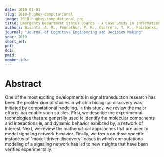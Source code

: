 ```yaml
---
date: 2010-01-01
slug: 2010-hughey-computational
image: 2010-hughey-computational.png
title: Emergency Department Status Boards - A Case Study In Information Systems Transition
authors: Bisantz, A. M., Pennathur, P. R., Guarrera, T. K., Fairbanks, R. J., Perry, S. J., Zwemer, F., Wears, R. L.
journal: "Journal of Cognitive Engineering and Decision Making"
year: 2010
short_ref: 
pdf: 
doi: 
pmid: 
member_ids: 
---
```


# Abstract

One of the most exciting developments in signal transduction research has been the proliferation of studies in which a biological discovery was initiated by computational modeling. In this study, we review the major efforts that enable such studies. First, we describe the experimental technologies that are generally used to identify the molecular components and interactions in, and dynamic behavior exhibited by, a network of interest. Next, we review the mathematical approaches that are used to model signaling network behavior. Finally, we focus on three specific instances of 'model-driven discovery': cases in which computational modeling of a signaling network has led to new insights that have been verified experimentally.
